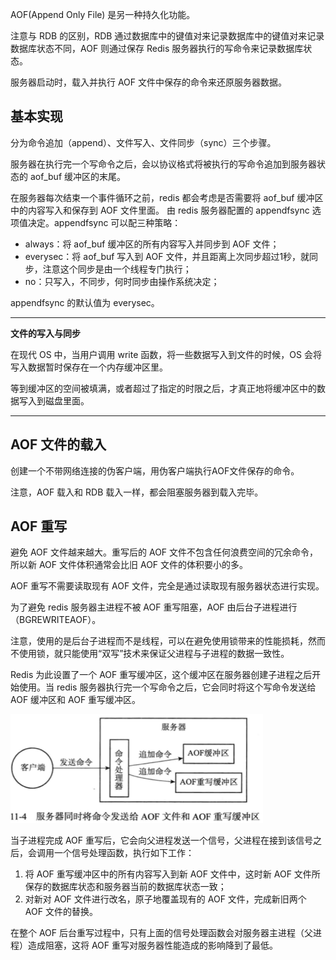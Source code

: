 AOF(Append Only File) 是另一种持久化功能。

注意与 RDB 的区别，RDB 通过数据库中的键值对来记录数据库中的键值对来记录数据库状态不同，AOF 则通过保存 Redis 服务器执行的写命令来记录数据库状态。

服务器启动时，载入并执行 AOF 文件中保存的命令来还原服务器数据。

## 基本实现

分为命令追加（append）、文件写入、文件同步（sync）三个步骤。

服务器在执行完一个写命令之后，会以协议格式将被执行的写命令追加到服务器状态的 aof_buf 缓冲区的末尾。

在服务器每次结束一个事件循环之前，redis 都会考虑是否需要将 aof_buf 缓冲区中的内容写入和保存到 AOF 文件里面。
由 redis 服务器配置的 appendfsync 选项值决定。appendfsync 可以配三种策略：

- always：将 aof_buf 缓冲区的所有内容写入并同步到 AOF 文件；
- everysec：将 aof_buf 写入到 AOF 文件，并且距离上次同步超过1秒，就同步，注意这个同步是由一个线程专门执行；
- no：只写入，不同步，何时同步由操作系统决定；

appendfsync 的默认值为 everysec。


---

**文件的写入与同步**


在现代 OS 中，当用户调用 write 函数，将一些数据写入到文件的时候，OS 会将写入数据暂时保存在一个内存缓冲区里。

等到缓冲区的空间被填满，或者超过了指定的时限之后，才真正地将缓冲区中的数据写入到磁盘里面。

---

## AOF 文件的载入

创建一个不带网络连接的伪客户端，用伪客户端执行AOF文件保存的命令。

注意，AOF 载入和 RDB 载入一样，都会阻塞服务器到载入完毕。


## AOF 重写

避免 AOF 文件越来越大。重写后的 AOF 文件不包含任何浪费空间的冗余命令，所以新 AOF 文件体积通常会比旧 AOF 文件的体积要小的多。

AOF 重写不需要读取现有 AOF 文件，完全是通过读取现有服务器状态进行实现。

为了避免 redis 服务器主进程不被 AOF 重写阻塞，AOF 由后台子进程进行（BGREWRITEAOF）。

注意，使用的是后台子进程而不是线程，可以在避免使用锁带来的性能损耗，然而不使用锁，就只能使用“双写”技术来保证父进程与子进程的数据一致性。

Redis 为此设置了一个 AOF 重写缓冲区，这个缓冲区在服务器创建子进程之后开始使用。当 redis 服务器执行完一个写命令之后，它会同时将这个写命令发送给 AOF 缓冲区和 AOF 重写缓冲区。

![](images/redis-aof.png)

当子进程完成 AOF 重写后，它会向父进程发送一个信号，父进程在接到该信号之后，会调用一个信号处理函数，执行如下工作：

1. 将 AOF 重写缓冲区中的所有内容写入到新 AOF 文件中，这时新 AOF 文件所保存的数据库状态和服务器当前的数据库状态一致；
2. 对新对 AOF 文件进行改名，原子地覆盖现有的 AOF 文件，完成新旧两个 AOF 文件的替换。


在整个 AOF 后台重写过程中，只有上面的信号处理函数会对服务器主进程（父进程）造成阻塞，这将 AOF 重写对服务器性能造成的影响降到了最低。